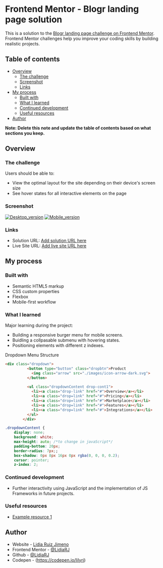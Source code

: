 # Frontend Mentor - Blogr landing page solution

This is a solution to the [Blogr landing page challenge on Frontend Mentor](https://www.frontendmentor.io/challenges/blogr-landing-page-EX2RLAApP). Frontend Mentor challenges help you improve your coding skills by building realistic projects. 

## Table of contents

- [Overview](#overview)
  - [The challenge](#the-challenge)
  - [Screenshot](#screenshot)
  - [Links](#links)
- [My process](#my-process)
  - [Built with](#built-with)
  - [What I learned](#what-i-learned)
  - [Continued development](#continued-development)
  - [Useful resources](#useful-resources)
- [Author](#author)


**Note: Delete this note and update the table of contents based on what sections you keep.**

## Overview

### The challenge

Users should be able to:

- View the optimal layout for the site depending on their device's screen size
- See hover states for all interactive elements on the page

### Screenshot
[![Desktop_version](https://github.com/LidiaRJ/Blogger-landing-page/blob/main/screenshots/screencapture-blog-desktop.jpg)](https://github.com/LidiaRJ/Blogger-landing-page/blob/main/screenshots/screencapture-blog-desktop.jpg)
[![Mobile_version](https://github.com/LidiaRJ/Blogger-landing-page/blob/main/screenshots/screencapture-blog-mobile.jpg)](https://github.com/LidiaRJ/Blogger-landing-page/blob/main/screenshots/screencapture-blog-mobile.jpg)


### Links

- Solution URL: [Add solution URL here](https://github.com/LidiaRJ/Blogger-landing-page)
- Live Site URL: [Add live site URL here](https://lidiarj.github.io/Blogger-landing-page/)

## My process

### Built with

- Semantic HTML5 markup
- CSS custom properties
- Flexbox
- Mobile-first workflow

### What I learned

Major learning during the project:
- Building a responsive burger menu for mobile screens. 
- Buidling a collpasable submenu with hovering states.
- Positioning elements with different z indexes.

Dropdown Menu Structure
```html
<div class="dropdown">
          <button type="button" class="dropbtn">Product
            <img class="arrow" src="./images/icon-arrow-dark.svg">
          </button>
    
          <ul class="dropdownContent drop-cont1">
            <li><a class="drop-link" href="#">Overview</a></li>
            <li><a class="drop=link" href="#">Pricing</a></li>
            <li><a class="drop=link" href="#">Marketplace</a></li>
            <li><a class="drop=link" href="#">Features</a></li>
            <li><a class="drop=link" href="#">Integrations</a></li>
          </ul>
        </div>
```
```css
.dropdownContent {
    display: none;
    background: white;
    max-height: auto; /*to change in javaScript*/
    padding-bottom: 20px;
    border-radius: 7px;;
    box-shadow: 0px 8px 16px 0px rgba(0, 0, 0, 0.2);
    cursor: pointer;
    z-index: 2;
```

### Continued development
- Further interactivity using JavaScript and the implementation of JS Frameworks in future projects. 


### Useful resources

- [Example resource 1](https://www.w3school.com)


## Author

- Website - [Lidia Ruiz Jimeno](https://www.behance.net/Lidiarjimeno)
- Frontend Mentor - [@LidiaRJ](https://www.frontendmentor.io/profile/LidiaRJ)
- Github - [@LidiaRJ](https://github.com/LidiaRJ)
- Codepen - (https://codepen.io/lilyrj)

